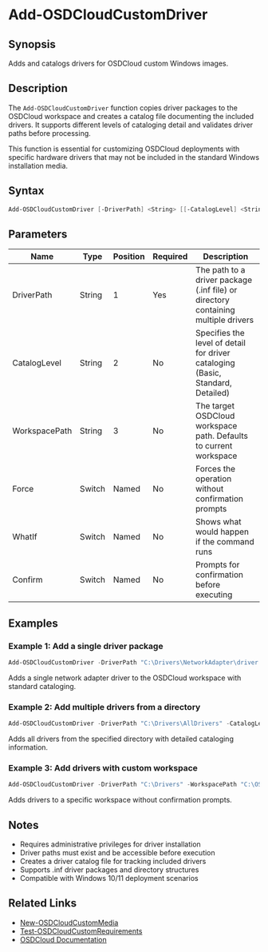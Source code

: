 # Add-OSDCloudCustomDriver

## Synopsis

Adds and catalogs drivers for OSDCloud custom Windows images.

## Description

The `Add-OSDCloudCustomDriver` function copies driver packages to the OSDCloud workspace and creates a catalog file documenting the included drivers. It supports different levels of cataloging detail and validates driver paths before processing.

This function is essential for customizing OSDCloud deployments with specific hardware drivers that may not be included in the standard Windows installation media.

## Syntax

```powershell
Add-OSDCloudCustomDriver [-DriverPath] <String> [[-CatalogLevel] <String>] [[-WorkspacePath] <String>] [-Force] [-WhatIf] [-Confirm] [<CommonParameters>]
```

## Parameters

| Name | Type | Position | Required | Description |
|------|------|----------|----------|-------------|
| DriverPath | String | 1 | Yes | The path to a driver package (.inf file) or directory containing multiple drivers |
| CatalogLevel | String | 2 | No | Specifies the level of detail for driver cataloging (Basic, Standard, Detailed) |
| WorkspacePath | String | 3 | No | The target OSDCloud workspace path. Defaults to current workspace |
| Force | Switch | Named | No | Forces the operation without confirmation prompts |
| WhatIf | Switch | Named | No | Shows what would happen if the command runs |
| Confirm | Switch | Named | No | Prompts for confirmation before executing |

## Examples

### Example 1: Add a single driver package

```powershell
Add-OSDCloudCustomDriver -DriverPath "C:\Drivers\NetworkAdapter\driver.inf"
```

Adds a single network adapter driver to the OSDCloud workspace with standard cataloging.

### Example 2: Add multiple drivers from a directory

```powershell
Add-OSDCloudCustomDriver -DriverPath "C:\Drivers\AllDrivers" -CatalogLevel "Detailed"
```

Adds all drivers from the specified directory with detailed cataloging information.

### Example 3: Add drivers with custom workspace

```powershell
Add-OSDCloudCustomDriver -DriverPath "C:\Drivers" -WorkspacePath "C:\OSDWorkspace" -Force
```

Adds drivers to a specific workspace without confirmation prompts.

## Notes

- Requires administrative privileges for driver installation
- Driver paths must exist and be accessible before execution
- Creates a driver catalog file for tracking included drivers
- Supports .inf driver packages and directory structures
- Compatible with Windows 10/11 deployment scenarios

## Related Links

- [New-OSDCloudCustomMedia](New-OSDCloudCustomMedia.md)
- [Test-OSDCloudCustomRequirements](Test-OSDCloudCustomRequirements.md)
- [OSDCloud Documentation](https://osdcloud.osdeploy.com/)
